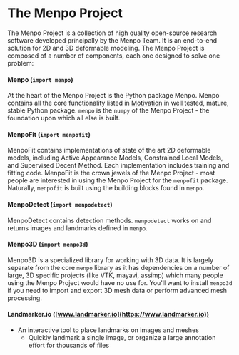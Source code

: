 # The Menpo Project

The Menpo Project is a collection of high quality open-source research software developed principally by the Menpo Team. It is an end-to-end solution for 2D and 3D deformable modeling. The Menpo Project is composed of a number of components, each one designed to solve one problem:

#### Menpo (`import menpo`)
At the heart of the Menpo Project is the Python package Menpo. Menpo contains all the core functionality listed in [Motivation](./Motivation.md) in well tested, mature, stable Python package. `menpo` is the `numpy` of the Menpo Project - the foundation upon which all else is built.

#### MenpoFit (`import menpofit`)
MenpoFit contains implementations of state of the art 2D deformable models, including Active Appearance Models, Constrained Local Models, and Supervised Decent Method. Each implementation includes training and fitting code. MenpoFit is the crown jewels of the Menpo Project - most people are interested in using the Menpo Project for the `menpofit` package.
Naturally, `menpofit` is built using the building blocks found in `menpo`.

#### MenpoDetect (`import menpodetect`)
MenpoDetect contains detection methods.
`menpodetect` works on and returns images and landmarks defined in `menpo`.

#### Menpo3D (`import menpo3d`)
Menpo3D is a specialized library for working with 3D data. It is largely separate from the core `menpo` library as it has dependencies on a number of large, 3D specific projects (like VTK, mayavi, assimp) which many people using the Menpo Project would have no use for. You'll want to install `menpo3d` if you need to import and export 3D mesh data or perform advanced mesh processing.

#### Landmarker.io ([www.landmarker.io](https://www.landmarker.io))
- An interactive tool to place landmarks on images and meshes
  - Quickly landmark a single image, or organize a large annotation effort for thousands of files
